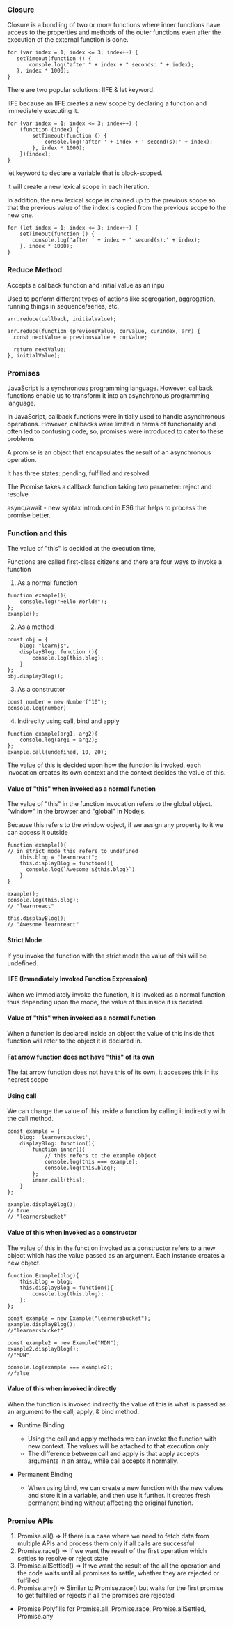 ### Closure

Closure is a bundling of two or more functions where
inner functions have access to the properties and methods of the outer
functions even after the execution of the external function is done.

```
for (var index = 1; index <= 3; index++) {
   setTimeout(function () {
       console.log("after " + index + " seconds: " + index);
   }, index * 1000);
}
```

There are two popular solutions: IIFE & let keyword.

IIFE because an IIFE creates a new scope by declaring a function and immediately executing it.

```
for (var index = 1; index <= 3; index++) {
    (function (index) {
        setTimeout(function () {
            console.log('after ' + index + ' second(s):' + index);
        }, index * 1000);
    })(index);
}
```

let keyword to declare a variable that is block-scoped.

it will create a new lexical scope in each iteration.

In addition, the new lexical scope is chained up to the previous scope so that the previous value of the index is copied from the previous scope to the new one.

```
for (let index = 1; index <= 3; index++) {
    setTimeout(function () {
        console.log('after ' + index + ' second(s):' + index);
    }, index * 1000);
}
```

### Reduce Method

Accepts a callback function and initial value as an inpu

Used to perform different types of actions like segregation,
aggregation, running things in sequence/series, etc.

```
arr.reduce(callback, initialValue);

arr.reduce(function (previousValue, curValue, curIndex, arr) {
  const nextValue = previousValue + curValue;

  return nextValue;
}, initialValue);
```

### Promises

JavaScript is a synchronous programming language. However,
callback functions enable us to transform it into an asynchronous
programming language.

In JavaS​cript, callback functions were initially used to handle asynchronous operations. However, callbacks were limited in terms of functionality and often led to confusing code, so, ​promises were introduced to cater to these problems

A promise is an object that encapsulates the result of an asynchronous operation.

It has three states: pending, fulfilled and resolved

The Promise takes a callback function taking two parameter: reject and resolve

async/await -
new syntax introduced in ES6 that helps to process the promise
better.

### Function and this

The value of "this" is decided at the execution time,

Functions are called first-class citizens and there are four ways to invoke a function

1. As a normal function

```
function example(){
    console.log("Hello World!");
};
example();
```

2. As a method

```
const obj = {
    blog: "learnjs",
    displayBlog: function (){
        console.log(this.blog);
    }
};
obj.displayBlog();
```

3. As a constructor

```
const number = new Number("10");
console.log(number)
```

4. Indireclty using call, bind and apply

```
function example(arg1, arg2){
    console.log(arg1 + arg2);
};
example.call(undefined, 10, 20);
```

The value of this is decided upon how the function is invoked, each
invocation creates its own context and the context decides the value of
this.

#### Value of "this" when invoked as a normal function

The value of "this" in the function invocation refers to the global object.
"window" in the browser and "global" in Nodejs.

Because this refers to the window object, if we assign any property to it
we can access it outside

```
function example(){
// in strict mode this refers to undefined
    this.blog = "learnreact";
    this.displayBlog = function(){
      console.log(`Awesome ${this.blog}`)
    }
}

example();
console.log(this.blog);
// "learnreact"

this.displayBlog();
// "Awesome learnreact"
```

#### Strict Mode

If you invoke the function with the strict mode the value of this will be
undefined.

#### IIFE (Immediately Invoked Function Expression)

When we immediately invoke the function, it is invoked as a normal
function thus depending upon the mode, the value of this inside it is
decided.

#### Value of "this" when invoked as a normal function

When a function is declared inside an object the value of this inside
that function will refer to the object it is declared in.

#### Fat arrow function does not have "this" of its own

The fat arrow function does not have this of its own, it accesses this in
its nearest scope

#### Using call

We can change the value of this inside a function by calling it
indirectly with the call method.

```
const example = {
    blog: 'learnersbucket',
    displayBlog: function(){
        function inner(){
            // this refers to the example object
            console.log(this === example);
            console.log(this.blog);
        };
        inner.call(this);
    }
};

example.displayBlog();
// true
// "learnersbucket"
```

#### Value of this when invoked as a constructor

The value of this in the function invoked as a constructor refers to a
new object which has the value passed as an argument. Each instance
creates a new object.

```
function Example(blog){
    this.blog = blog;
    this.displayBlog = function(){
        console.log(this.blog);
    };
};

const example = new Example("learnersbucket");
example.displayBlog();
//"learnersbucket"

const example2 = new Example("MDN");
example2.displayBlog();
//"MDN"

console.log(example === example2);
//false
```

#### Value of this when invoked indirectly

When the function is invoked indirectly the value of this is what is
passed as an argument to the call, apply, & bind method.

- Runtime Binding

  - Using the call and apply methods we can invoke the function with new context. The values will be attached to that execution only
  - The difference between call and apply is that apply accepts arguments
    in an array, while call accepts it normally.

- Permanent Binding
  - When using bind, we can create a new function with the new values
    and store it in a variable, and then use it further. It creates fresh
    permanent binding without affecting the original function.

### Promise APIs

1. Promise.all() => If there is a case where we need to fetch data from multiple APIs and process them only if all calls are successful
2. Promise.race() => If we want the result of the first operation which settles to resolve or reject state
3. Promise.allSettled() => If we want the result of the all the operation and the code waits until all promises to settle, whether they are rejected or fulfilled
4. Promise.any() => Similar to Promise.race() but waits for the first promise to get fulfilled or rejects if all the promises are rejected

- Promise Polyfills for Promise.all, Promise.race, Promise.allSettled, Promise.any
